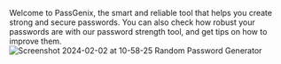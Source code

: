 Welcome to PassGenix, the smart and reliable tool that helps you create strong and secure passwords. You can also check how robust your passwords are with our password strength tool, and get tips on how to improve them.
![Screenshot 2024-02-02 at 10-58-25 Random Password Generator](https://github.com/damanimccaskie/random-password-generator/assets/47030714/a328e4e3-4caf-4f3c-904c-caf5590831c0)

